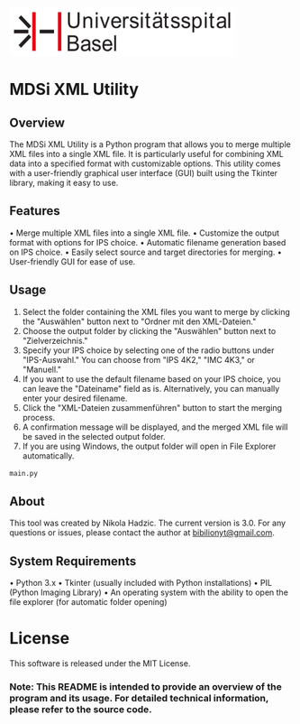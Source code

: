 <img src="usblogo.png" width="400" height="86">

# MDSi XML Utility

## Overview
The MDSi XML Utility is a Python program that allows you to merge multiple XML files into a single XML file. It is particularly useful for combining XML data into a specified format with customizable options. This utility comes with a user-friendly graphical user interface (GUI) built using the Tkinter library, making it easy to use.

## Features
•	Merge multiple XML files into a single XML file.
•	Customize the output format with options for IPS choice.
•	Automatic filename generation based on IPS choice.
•	Easily select source and target directories for merging.
•	User-friendly GUI for ease of use.

## Usage
1.	Select the folder containing the XML files you want to merge by clicking the "Auswählen" button next to "Ordner mit den XML-Dateien."
2.	Choose the output folder by clicking the "Auswählen" button next to "Zielverzeichnis."
3.	Specify your IPS choice by selecting one of the radio buttons under "IPS-Auswahl." You can choose from "IPS 4K2," "IMC 4K3," or "Manuell."
4.	If you want to use the default filename based on your IPS choice, you can leave the "Dateiname" field as is. Alternatively, you can manually enter your desired filename.
5.	Click the "XML-Dateien zusammenführen" button to start the merging process.
6.	A confirmation message will be displayed, and the merged XML file will be saved in the selected output folder.
7.	If you are using Windows, the output folder will open in File Explorer automatically.
   ```bash
   main.py
```

## About
This tool was created by Nikola Hadzic. The current version is 3.0.
For any questions or issues, please contact the author at bibilionyt@gmail.com.

## System Requirements
•	Python 3.x
•	Tkinter (usually included with Python installations)
•	PIL (Python Imaging Library)
•	An operating system with the ability to open the file explorer (for automatic folder opening)

# License
This software is released under the MIT License.

### Note: This README is intended to provide an overview of the program and its usage. For detailed technical information, please refer to the source code.
